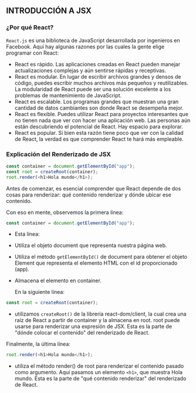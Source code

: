 ## INTRODUCCIÓN A JSX

### ¿Por qué React?

`React.js` es una biblioteca de JavaScript desarrollada por ingenieros en Facebook. Aquí hay algunas razones por las cuales la gente elige programar con React:

- React es rápido. Las aplicaciones creadas en React pueden manejar actualizaciones complejas y aún sentirse rápidas y receptivas.
- React es modular. En lugar de escribir archivos grandes y densos de código, puedes escribir muchos archivos más pequeños y reutilizables. La modularidad de React puede ser una solución excelente a los problemas de mantenimiento de JavaScript.
- React es escalable. Los programas grandes que muestran una gran cantidad de datos cambiantes son donde React se desempeña mejor.
- React es flexible. Puedes utilizar React para proyectos interesantes que no tienen nada que ver con hacer una aplicación web. Las personas aún están descubriendo el potencial de React. Hay espacio para explorar.
- React es popular. Si bien esta razón tiene poco que ver con la calidad de React, la verdad es que comprender React te hará más empleable.

### Explicación del Renderizado de JSX

```javascript
const container = document.getElementById("app");
const root = createRoot(container);
root.render(<h1>Hola mundo</h1>);
```

Antes de comenzar, es esencial comprender que React depende de dos cosas para renderizar: qué contenido renderizar y dónde ubicar ese contenido.

Con eso en mente, observemos la primera línea:

```javascript
const container = document.getElementById("app");
```

- Esta línea:

- Utiliza el objeto document que representa nuestra página web.
- Utiliza el método `getElementById()` de document para obtener el objeto Element que representa el elemento HTML con el id proporcionado (app).
- Almacena el elemento en container.

  En la siguiente línea:

```javascript
const root = createRoot(container);
```

- utilizamos `createRoot()` de la librería react-dom/client, la cual crea una raíz de React a partir de container y la almacena en root. root puede usarse para renderizar una expresión de JSX. Esta es la parte de "dónde colocar el contenido" del renderizado de React.

Finalmente, la última línea:

```javascript
root.render(<h1>Hola mundo</h1>);
```

- utiliza el método render() de root para renderizar el contenido pasado como argumento. Aquí pasamos un elemento `<h1>`, que muestra Hola mundo. Esta es la parte de "qué contenido renderizar" del renderizado de React.
